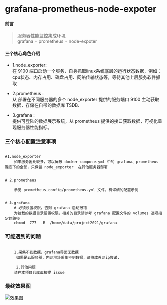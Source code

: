 # grafana-prometheus-node-expoter

#### 前言  
> 服务器性能监控集成环境  
grafana + prometheus + node-expoter



####  三个核心角色介绍  
 - 1.node_exporter:   
   在 9100 端口启动一个服务，自身抓取linux系统底层的运行状态数据，例如：cpu状态、内存占用、磁盘占用、网络传输状态等，等待其他上层服务软件抓取
 
- 2.prometheus :   
  从 部署在不同服务器的多个 node_exporter 提供的服务端口 9100 主动获取数据，存储在自带的数据库 TSDB.  
  
 - 3.grafana :  
   提供可登陆的数据展示系统，从 prometheus 提供的接口获取数据，可视化呈现服务器性能指标。  
   
###  三个核心配置注意事项    
```code  

#1.node_exporter 
    如果服务器比较多，可以屏蔽 docker-compose.yml 中的 grafana、prometheus 键底下的全部，只保留 node_exporter  在其他服务器部署


# 2.prometheus

    参见 prometheus_config/prometheus.yml 文件，有详细的配置示例


# 3.grafana
    # 必须设置权限，否则 grafana 启动报错
    为挂载的数据目录设置权限，相关的目录请参考 grafana 配置文件的 volumes 选项指定的路径
    chmod  777  -R  /home/data/project2021/grafana

```

###  可能遇到的问题  
```code  

    1.采集不到数据，grafana界面无数据  
     如果是云服务器，内网地址采集不到数据，请换成外网ip尝试.  
     
     2.其他问题  
    请在本项目仓库直接提 issue  
```


### 最终效果图  
![效果图](https://www.ginskeleton.com/images/linux2.png)  